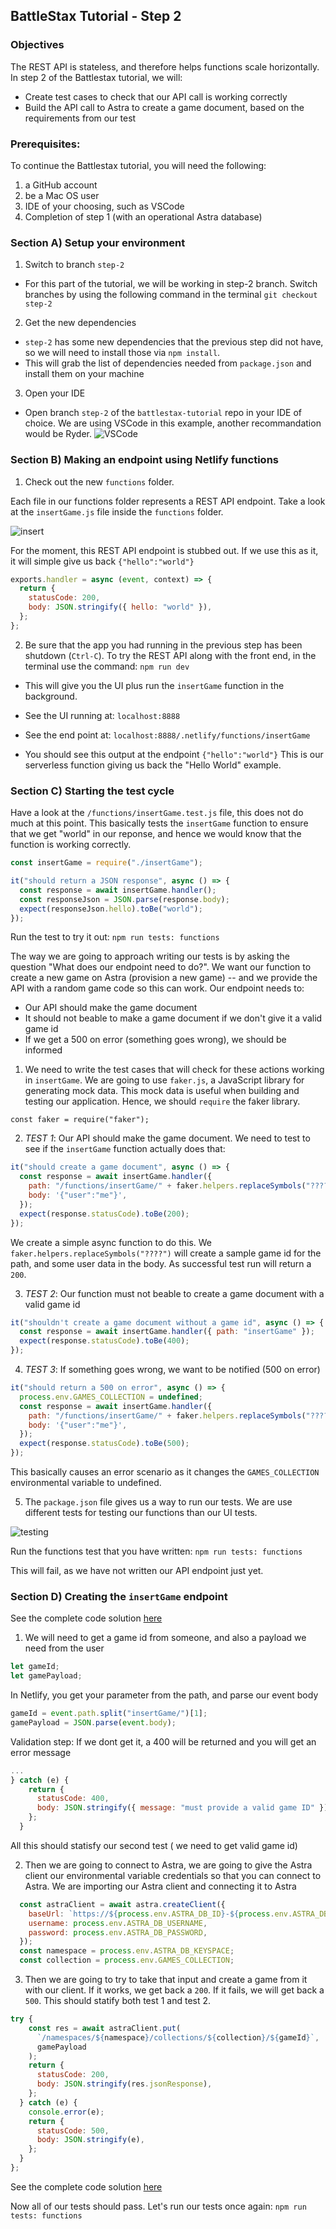 ## BattleStax Tutorial - Step 2

### Objectives
The REST API is stateless, and therefore helps functions scale horizontally. In step 2 of the Battlestax tutorial, we will:
* Create test cases to check that our API call is working correctly
* Build the API call to Astra to create a game document, based on the requirements from our test

### Prerequisites:
To continue the Battlestax tutorial, you will need the following:
1. a GitHub account
2. be a Mac OS user
3. IDE of your choosing, such as VSCode
4. Completion of step 1 (with an operational Astra database)


### Section A) Setup your environment

1. Switch to branch `step-2`
* For this part of the tutorial, we will be working in step-2 branch. Switch branches by using the following command in the terminal
`git checkout step-2`

2. Get the new dependencies
* `step-2` has some new dependencies that the previous step did not have, so we will need to install those via `npm install`. 
* This will grab the list of dependencies needed from `package.json` and install them on your machine

3. Open your IDE
* Open branch `step-2` of the  `battlestax-tutorial` repo in your IDE of choice. We are using VSCode in this example, another recommandation would be Ryder.
![VSCode](./tutorial/vscode.png)

### Section B) Making an endpoint using Netlify functions

1. Check out the new `functions` folder.

Each file in our functions folder represents a REST API endpoint.
Take a look at the `insertGame.js` file inside the `functions` folder.

![insert](./tutorial/insert.png)

For the moment, this REST API endpoint is stubbed out. If we use this as it, it will simple give us back `{"hello":"world"}`

```javascript
exports.handler = async (event, context) => {
  return {
    statusCode: 200,
    body: JSON.stringify({ hello: "world" }),
  };
};

```

2. Be sure that the app you had running in the previous step has been shutdown (`Ctrl-C`). To try the REST API along with the front end, in the terminal use the command:
`npm run dev`
* This will give you the UI plus run the `insertGame` function in the background.

* See the UI running at: `localhost:8888`
* See the end point at: `localhost:8888/.netlify/functions/insertGame`

* You should see this output at the endpoint
`{"hello":"world"}`
This is our serverless function giving us back the "Hello World" example.


### Section C) Starting the test cycle

Have a look at the `/functions/insertGame.test.js` file, this does not do much at this point. This basically tests the `insertGame` function to ensure that we get "world" in our reponse, and hence we would know that the function is working correctly.

```javascript
const insertGame = require("./insertGame");

it("should return a JSON response", async () => {
  const response = await insertGame.handler();
  const responseJson = JSON.parse(response.body);
  expect(responseJson.hello).toBe("world");
});
```

Run the test to try it out:
`npm run tests: functions`

The way we are going to approach writing our tests is by asking the question "What does our endpoint need to do?". We want our function to 
create a new game on Astra (provision a new game) --  and we provide the API with a random game code so this can work. Our endpoint needs to:
* Our API should make the game document
* It should not beable to make a game document if we don't give it a valid game id
* If we get a 500 on error (something goes wrong), we should be informed

1. We need to write the test cases that will check for these actions working in `insertGame`. We are going to use `faker.js`, a JavaScript library for generating mock data. This mock data is useful when building and testing our application. Hence, we should `require` the faker library.

`const faker = require("faker");`

2. _TEST 1_: Our API should make the game document. We need to test to see if the `insertGame` function actually does that:
```javascript
it("should create a game document", async () => {
  const response = await insertGame.handler({
    path: "/functions/insertGame/" + faker.helpers.replaceSymbols("????"),
    body: '{"user":"me"}',
  });
  expect(response.statusCode).toBe(200);
});
```

We create a simple async function to do this. We `faker.helpers.replaceSymbols("????")` will create a sample game id for the path, and some user data in the 
body. As successful test run will return a `200`.

3. _TEST 2_: Our function must not beable to create a game document with a valid game id
```javascript
it("shouldn't create a game document without a game id", async () => {
  const response = await insertGame.handler({ path: "insertGame" });
  expect(response.statusCode).toBe(400);
});
```

4. _TEST 3_: If something goes wrong, we want to be notified (500 on error)
```javascript
it("should return a 500 on error", async () => {
  process.env.GAMES_COLLECTION = undefined;
  const response = await insertGame.handler({
    path: "/functions/insertGame/" + faker.helpers.replaceSymbols("????"),
    body: '{"user":"me"}',
  });
  expect(response.statusCode).toBe(500);
});
```

This basically causes an error scenario as it changes the `GAMES_COLLECTION` environmental variable to undefined.

5. The `package.json` file gives us a way to run our tests. We are use different tests for testing our functions than our UI tests.

![testing](./tutorial/testing.png)

Run the functions test that you have written:
`npm run tests: functions`

This will fail, as we have not written our API endpoint just yet.

### Section D) Creating the `insertGame` endpoint

See the complete code solution [here](https://github.com/beccam/battlestax-tutorial/blob/step-2-solution/functions/insertGame.js)

1. We will need to get a game id from someone, and also a payload we need from the user
```javascript
let gameId;
let gamePayload;
```

In Netlify, you get your parameter from the path, and parse our event body

```javascript
gameId = event.path.split("insertGame/")[1];
gamePayload = JSON.parse(event.body);
```
    
Validation step: If we dont get it, a 400 will be returned and you will get an error message

```javascript
...
} catch (e) {
    return { 
      statusCode: 400,
      body: JSON.stringify({ message: "must provide a valid game ID" }),
    };
  }
```

All this should statisfy our second test ( we need to get valid game id)


2. Then we are going to connect to Astra, we are going to give the Astra client our environmental variable credentials so that you can connect to Astra.
We are importing our Astra client and connecting it to Astra

``` javascript
  const astraClient = await astra.createClient({
    baseUrl: `https://${process.env.ASTRA_DB_ID}-${process.env.ASTRA_DB_REGION}.apps.astra.datastax.com`,
    username: process.env.ASTRA_DB_USERNAME,
    password: process.env.ASTRA_DB_PASSWORD,
  });
  const namespace = process.env.ASTRA_DB_KEYSPACE;
  const collection = process.env.GAMES_COLLECTION;
```

3. Then we are going to try to take that input and create a game from it with our client. If it works, we get back a `200`. If it fails, we will get back a `500`. This should statify both test 1 and test 2.

```javascript
try {
    const res = await astraClient.put(
      `/namespaces/${namespace}/collections/${collection}/${gameId}`,
      gamePayload
    );
    return {
      statusCode: 200,
      body: JSON.stringify(res.jsonResponse),
    };
  } catch (e) {
    console.error(e);
    return {
      statusCode: 500,
      body: JSON.stringify(e),
    };
  }
};
```
See the complete code solution [here](https://github.com/beccam/battlestax-tutorial/blob/step-2-solution/functions/insertGame.js)

Now all of our tests should pass. Let's run our tests once again:
`npm run tests: functions`










